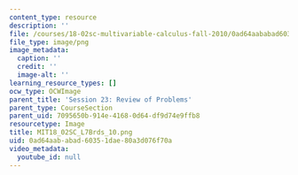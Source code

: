 ```yaml
---
content_type: resource
description: ''
file: /courses/18-02sc-multivariable-calculus-fall-2010/0ad64aababad60351dae80a3d076f70a_MIT18_02SC_L7Brds_10.png
file_type: image/png
image_metadata:
  caption: ''
  credit: ''
  image-alt: ''
learning_resource_types: []
ocw_type: OCWImage
parent_title: 'Session 23: Review of Problems'
parent_type: CourseSection
parent_uid: 7095650b-914e-4168-0d64-df9d74e9ffb8
resourcetype: Image
title: MIT18_02SC_L7Brds_10.png
uid: 0ad64aab-abad-6035-1dae-80a3d076f70a
video_metadata:
  youtube_id: null
---
```

